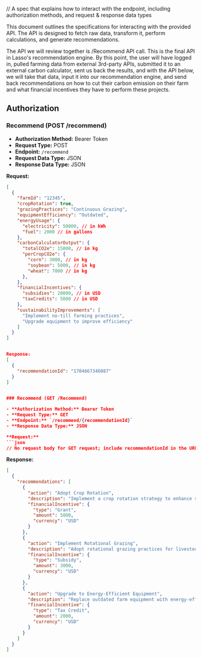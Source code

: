 // A spec that explains how to interact with the endpoint, including authorization methods, and request & response data types

This document outlines the specifications for interacting with the provided API. The API is designed to fetch raw data, transform it, perform calculations, and generate recommendations.

The API we will review together is /Recommend API call. This is the final API in Lasso's recommendation engine. By this point, the user will have logged in, pulled farming data from external 3rd-party APIs, submitted it to an external carbon calculator, sent us back the results, and with the API below, we will take that data, input it into our recommendation engine, and send back recommendations on how to cut their carbon emission on their farm and what financial incentives they have to perform these projects.

## Authorization

### Recommend (POST /recommend)

- **Authorization Method:** Bearer Token
- **Request Type:** POST
- **Endpoint:** `/recommend`
- **Request Data Type:** JSON
- **Response Data Type:** JSON

**Request:**
```json
[
  {
    "farmId": "12345",
    "cropRotation": true,
    "grazingPractices": "Continuous Grazing",
    "equipmentEfficiency": "Outdated",
    "energyUsage": {
      "electricity": 50000, // in kWh
      "fuel": 2000 // in gallons
    },
    "carbonCalculatorOutput": {
      "totalCO2e": 15000, // in kg
      "perCropCO2e": {
        "corn": 3000, // in kg
        "soybean": 5000, // in kg
        "wheat": 7000 // in kg
      },
    },
    "financialIncentives": {
      "subsidies": 20000, // in USD
      "taxCredits": 5000 // in USD
    },
    "sustainabilityImprovements": [
      "Implement no-till farming practices",
      "Upgrade equipment to improve efficiency"
    ]
  }
]


Response:
[
  {
    "recommendationId": "1704667346087"
  }
]


### Recommend (GET /Recommend)

- **Authorization Method:** Bearer Token
- **Request Type:** GET
- **Endpoint:** `/recommend/{recommendationId}`
- **Response Data Type:** JSON

**Request:**
```json
// No request body for GET request; include recommendationId in the URL

```

**Response:**
```json
[
  {
    "recommendations": [
      {
        "action": "Adopt Crop Rotation",
        "description": "Implement a crop rotation strategy to enhance soil health and reduce carbon emissions from continuous cropping.",
        "financialIncentive": {
          "type": "Grant",
          "amount": 5000,
          "currency": "USD"
        }
      },
      {
        "action": "Implement Rotational Grazing",
        "description": "Adopt rotational grazing practices for livestock to improve land sustainability and decrease carbon emissions.",
        "financialIncentive": {
          "type": "Subsidy",
          "amount": 3000,
          "currency": "USD"
        }
      },
      {
        "action": "Upgrade to Energy-Efficient Equipment",
        "description": "Replace outdated farm equipment with energy-efficient alternatives to reduce energy consumption and emissions.",
        "financialIncentive": {
          "type": "Tax Credit",
          "amount": 2000,
          "currency": "USD"
        }
      }
    ]
  }
]
```
